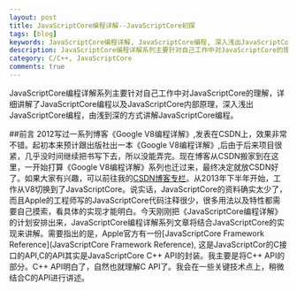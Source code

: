 ```yaml
---
layout: post
title: JavaScriptCore编程详解--JavaScriptCore初探
tags: [blog]
keywords: JavaScriptCore编程详解, JavaScriptCore编程, 深入浅出JavaScriptCore编程
description: JavaScriptCore编程详解系列主要针对自己工作中对JavaScriptCore的理解，详细讲解了JavaScriptCore编程以及以及JavaScriptCore内部原理，深入浅出JavaScriptCore编程，由浅到深的方式讲解JavaScriptCore编程。
category: C/C++, JavaScriptCore
comments: true
---
```


JavaScriptCore编程详解系列主要针对自己工作中对JavaScriptCore的理解，详细讲解了JavaScriptCore编程以及JavaScriptCore内部原理，深入浅出JavaScriptCore编程，由浅到深的方式讲解JavaScriptCore编程。

<!--more-->

##前言
2012写过一系列博客《Google V8编程详解》,发表在CSDN上，效果非常不错。起初本来预计跟出版社出一本《Google V8编程详解》,后由于后来项目很紧，几乎没时间继续把书写下去，所以没能弄完。现在博客从CSDN搬家到在这里，一开始打算《Google V8编程详解》系列也迁过来，最终决定就放CSDN好了。如果大家有兴趣，可以前往我的[CSDN博客专栏](http://blog.csdn.net/feiyinzilgd)。从2013年下半年开始，工作从V8切换到了JavaScriptCore。说实话，JavaScriptCore的资料确实太少了，而且Apple的工程师写的JavaScriptCore代码注释很少，很多用法以及特性都需要自己摸索，看具体的实现才能明白。今天刚刚把《JavaScriptCore编程详解》的计划安排出来，JavaScriptCore编程详解系列文章将结合JavaScriptCore的实现来讲解。需要指出的是，Apple官方有一份[JavaScriptCore Framework Reference](JavaScriptCore Framework Reference), 这是JavaScriptCor的C接口的API,C的API其实是JavaScriptCore C++ API的封装。我主要是将C++ API的部分。C++ API明白了，自然也就理解C API了。我会在一些关键技术点上，稍微结合C的API进行讲述。

##
